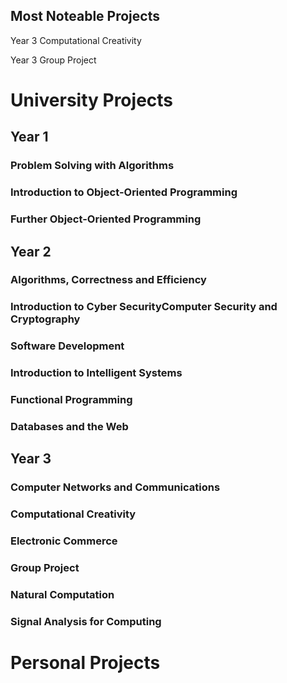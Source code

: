 

## Most Noteable Projects

Year 3 Computational Creativity

Year 3 Group Project

# University Projects


## Year 1

### Problem Solving with Algorithms
### Introduction to Object-Oriented Programming
### Further Object-Oriented Programming

## Year 2

### Algorithms, Correctness and Efficiency
### Introduction to Cyber SecurityComputer Security and Cryptography
### Software Development
### Introduction to Intelligent Systems
### Functional Programming
### Databases and the Web

## Year 3

### Computer Networks and Communications
### Computational Creativity
### Electronic Commerce
### Group Project
### Natural Computation
### Signal Analysis for Computing

# Personal Projects
